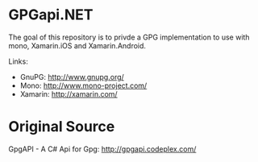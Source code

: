 GPGapi.NET
==========

The goal of this repository is to privde a GPG implementation to use with mono,
Xamarin.iOS and Xamarin.Android.

Links:
 * GnuPG: http://www.gnupg.org/
 * Mono: http://www.mono-project.com/
 * Xamarin: http://xamarin.com/

Original Source
===============

GpgAPI - A C# Api for Gpg: http://gpgapi.codeplex.com/